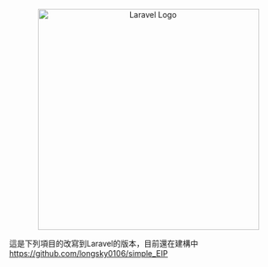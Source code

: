 <p align="center"><a href="https://laravel.com" target="_blank"><img src="https://raw.githubusercontent.com/laravel/art/master/logo-lockup/5%20SVG/2%20CMYK/1%20Full%20Color/laravel-logolockup-cmyk-red.svg" width="400" alt="Laravel Logo"></a></p>

這是下列項目的改寫到Laravel的版本，目前還在建構中<br>
https://github.com/longsky0106/simple_EIP
